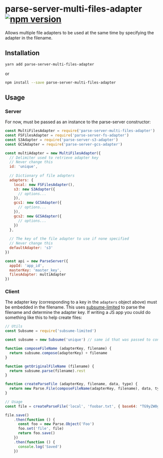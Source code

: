 # parse-server-multi-files-adapter [![npm version](https://img.shields.io/npm/v/parse-server-multi-files-adapter.svg?style=flat)](https://www.npmjs.com/package/parse-server-multi-files-adapter)

Allows multiple file adapters to be used at the same time by specifying the adapter in the filename.

## Installation

```bash
yarn add parse-server-multi-files-adapter
```
or
```bash
npm install --save parse-server-multi-files-adapter
```

## Usage

### Server

For now, must be passed as an instance to the parse-server constructor:

```javascript
const MultiFilesAdapter = require('parse-server-multi-files-adapter')
const FSFilesAdapter = require('parse-server-fs-adapter')
const S3Adapter = require('parse-server-s3-adapter')
const GCSAdapter = require('parse-server-gcs-adapter')

const multiAdapter = new MultiFilesAdapter({
  // Delimiter used to retrieve adapter key
  // Never change this
  id: 'unique', 
  
  // Dictionary of file adapters
  adapters: {
    local: new FSFilesAdapter(),
    s3: new S3Adapter({
      // options...
    }),
    gcs1: new GCSAdapter({
      // options...
    }),
    gcs2: new GCSAdapter({
      // options...
    })
  },
  
  // The key of the file adapter to use if none specified
  // Never change this
  defaultAdapter: 's3'
})

const api = new ParseServer({
  appId: 'app_id',
  masterKey: 'master_key',
  filesAdapter: multiAdapter
})
```

### Client

The adapter key (corresponding to a key in the `adapters` object above) must be embedded in the filename.
This uses [subsume-limited](https://github.com/stephentuso/subsume-limited) to parse the filename and determine the adapter key.
If writing a JS app you could do something like this to help create files:

```javascript
// Utils
const Subsume = require('subsume-limited')

const subsume = new Subsume('unique') // same id that was passed to constructor on server

function composeFileName (adapterKey, filename) {
  return subsume.compose(adapterKey) + filename
}

function getOriginalFileName (filename) {
  return subsume.parse(filename).rest
}

function createParseFile (adapterKey, filename, data, type) {
  return new Parse.File(composeFileName(adapterKey, filename), data, type)
}

// Usage
const file = createParseFile('local', 'foobar.txt', { base64: "TG9yZW0gSXBzdW0gRG9sb3I=" })

file.save()
    .then(function () {
      const foo = new Parse.Object('Foo')
      foo.set('file', file)
      return foo.save()
    })
    .then(function () {
      console.log('Saved')
    })
```
